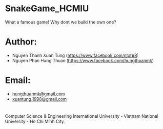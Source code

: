 # SnakeGame_HCMIU
What a famous game! Why dont we build the own one?
# Author:
  + Nguyen Thanh Xuan Tung (https://www.facebook.com/ntxt98)
  + Nguyen Phan Hung Thuan (https://www.facebook.com/hungthuanmk)
# Email:
  + hungthuanmk@gmail.com
  + xuantung.1998@gmail.com
#
Computer Science & Engineering
International University - Vietnam National University - Ho Chi Minh City.
